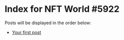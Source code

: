 # Index for NFT World #5922
Posts will be displayed in the order below:

- [Your first post](./001-first.md)

